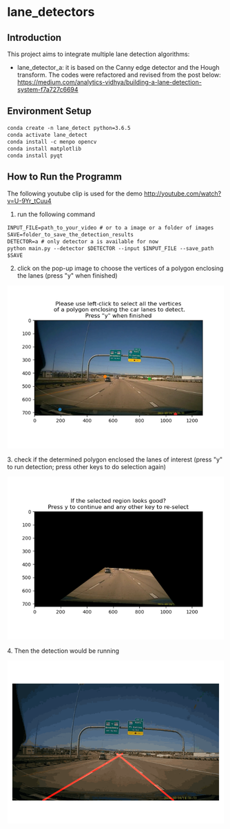 # lane_detectors

## Introduction
This project aims to integrate multiple lane detection algorithms:
* lane_detector_a: it is based on the Canny edge detector and the Hough transform. The codes were refactored and revised from the post below:
https://medium.com/analytics-vidhya/building-a-lane-detection-system-f7a727c6694


## Environment Setup
```shell
conda create -n lane_detect python=3.6.5
conda activate lane_detect
conda install -c menpo opencv
conda install matplotlib
conda install pyqt
```
## How to Run the Programm
The following youtube clip is used for the demo
http://youtube.com/watch?v=U-9Yr_tCuu4

1. run the following command
```
INPUT_FILE=path_to_your_video # or to a image or a folder of images
SAVE=folder_to_save_the_detection_results
DETECTOR=a # only detector a is available for now
python main.py --detector $DETECTOR --input $INPUT_FILE --save_path $SAVE
```

2. click on the pop-up image to choose the vertices of a polygon enclosing the lanes (press "y" when finished)
<p align="center">
  <img src="demo/select_vertices.png" width="600" />
</p>
3. check if the determined polygon enclosed the lanes of interest (press "y" to run detection; press other keys to do selection again)
<p align="center">
  <img src="demo/check_selected_polygon.png" width="600" />
</p> 
4. Then the detection would be running
<p align="center">
  <img src="demo/running_lane_detection.gif" width="600" />
</p> 

